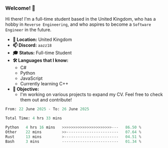 ### Welcome! 👋

Hi there! I'm a full-time student based in the United Kingdom, who has a hobby in `Reverse Engineering`, and who aspires to become a `Software Engineer` in the future.

- **📍 Location:** United Kingdom
- **📫 Discord:** `aazz18`
- **🎓 Status:** Full-time Student
- **🛠️ Languages that I know:**
  - C#
  - Python
  - JavaScript
  - Currently learning C++
- **🎯 Objective:** 
  - I'm working on various projects to expand my CV. Feel free to check them out and contribute!


<!--START_SECTION:waka-->

```python
From: 22 June 2025 - To: 26 June 2025

Total Time: 4 hrs 33 mins

Python   4 hrs 16 mins   >>>>>>>>>>>>>>>>>>>>>>---   86.50 %
Other    22 mins         >>-----------------------   07.64 %
Rust     13 mins         >------------------------   04.51 %
Bash     3 mins          -------------------------   01.34 %
```

<!--END_SECTION:waka-->
